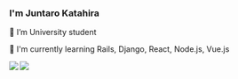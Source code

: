 ### I'm Juntaro Katahira

<div>
  <p>🔭 I’m University student</p>
  <p>📖 I'm currently learning Rails, Django, React, Node.js, Vue.js</p>
</div>
  
<a href="https://github.com/anuraghazra/github-readme-stats">
  <img align="left" src="https://github-readme-stats.vercel.app/api?username=jun4869&hide=contribs&count_private=true&show_icons=true&theme=tokyonight" />
</a>
<a href="https://github.com/anuraghazra/github-readme-stats">
  <img align="left" src="https://github-readme-stats.vercel.app/api/top-langs/?username=jun4869&layout=compact&count_private=true&show_icons=true&theme=tokyonight" />
</a>
